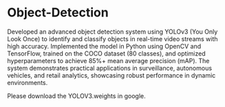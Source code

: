 # Object-Detection
Developed an advanced object detection system using YOLOv3 (You Only Look Once) to identify and classify objects in real-time video streams with high accuracy. 
Implemented the model in Python using OpenCV and TensorFlow, trained on the COCO dataset (80 classes), and optimized hyperparameters to achieve 85%+ mean average precision (mAP).
The system demonstrates practical applications in surveillance, autonomous vehicles, and retail analytics, showcasing robust performance in dynamic environments.

Please download the YOLOV3.weights in google.
